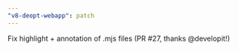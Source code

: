 ```yaml
---
"v8-deopt-webapp": patch
---
```


Fix highlight + annotation of .mjs files (PR #27, thanks @developit!)
